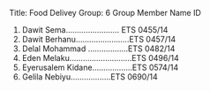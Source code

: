 Title: Food Delivey
Group: 6
Group Member
Name                             ID
1. Dawit Sema……………......... ETS 0455/14 		
2. Dawit Berhanu………….…….....ETS 0457/14
3. Delal Mohammad …………......ETS 0482/14 
4. Eden Melaku…………….……......ETS 0496/14 
5. Eyerusalem Kidane……………...ETS 0574/14
6. Gelila Nebiyu…….......…..ETS 0690/14 
